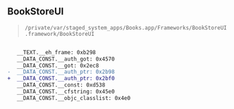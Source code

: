 ## BookStoreUI

> `/private/var/staged_system_apps/Books.app/Frameworks/BookStoreUI.framework/BookStoreUI`

```diff

   __TEXT.__eh_frame: 0xb298
   __DATA_CONST.__auth_got: 0x4570
   __DATA_CONST.__got: 0x2ec8
-  __DATA_CONST.__auth_ptr: 0x2b98
+  __DATA_CONST.__auth_ptr: 0x2bf0
   __DATA_CONST.__const: 0xd538
   __DATA_CONST.__cfstring: 0x45e0
   __DATA_CONST.__objc_classlist: 0x4e0

```
